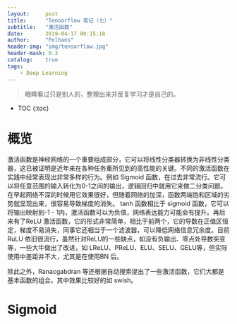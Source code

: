 ```yaml
---
layout:     post
title:      "Tensorflow 笔记（七）"
subtitle:   "激活函数"
date:       2019-04-17 00:15:18
author:     "Pelhans"
header-img: "img/tensorflow.jpg"
header-mask: 0.3 
catalog:    true
tags:
    - Deep Learning
---
```


> 眼睛看过只是别人的，整理出来并反复学习才是自己的。

* TOC
{:toc}

# 概览

激活函数是神经网络的一个重要组成部分，它可以将线性分类器转换为非线性分类器，这已被证明是近年来在各种任务重所见到的高性能的关键。不同的激活函数在实践中经常表现出非常多样的行为。例如 Sigmoid 函数，在过去非常流行。它可以将任意范围的输入转化为0-1之间的输出，逻辑回归中就用它来做二分类问题。在早起网络不深的时候用它效果很好，但随着网络的加深，函数两端饱和区域的劣势就显现出来，很容易导致梯度的消失。 tanh 函数相比于 sigmoid 函数，它可以将输出映射到-1 - 1内，激活函数可以为负值，网络表达能力可能会有提升。再后来有了ReLU 激活函数，它的形式非常简单，相比于前两个，它的导数在正值区恒定，梯度不易消失，同事它还相当于一个滤波器，可以降低网络信息冗余度。目前 RuLU 依旧很流行，虽然针对ReLU的一些缺点，如没有负输出、零点处导数突变等，一些大牛做出了改进，如 LReLU、PReLU、ELU、SELU、GELU等，但实际使用中差距并不大，尤其是在使用BN 后。

除此之外，Ranacgabdran 等还根据自动搜索提出了一些激活函数，它们大都是基本函数的组合。其中效果比较好的如 swish。

# Sigmoid


